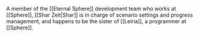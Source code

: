 A member of the <span class="miscellaneous">[[Eternal Sphere]]</span> development team who works at <span class="miscellaneous">[[Sphere]]</span>, <span class="people">[[Shar Zeit|Shar]]</span> is in charge of scenario settings and progress management, and happens to be the sister of <span class="miscellaneous">[[Leiria]]</span>, a programmer at <span class="miscellaneous">[[Sphere]]</span>.